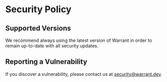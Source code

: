 # Security Policy

## Supported Versions

We recommend always using the latest version of Warrant in order to remain up-to-date with all security updates.

## Reporting a Vulnerability

If you discover a vulnerability, please contact us at security@warrant.dev.
